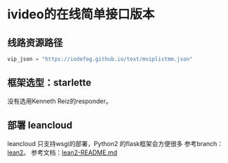 # ivideo的在线简单接口版本
## 线路资源路径

```python
vip_json = "https://iodefog.github.io/text/mviplistmm.json"
```
## 框架选型：starlette
没有选用Kenneth Reiz的responder。

## 部署 leancloud
leancloud 只支持wsgi的部署，Python2 的flask框架会方便很多 
参考branch： [lean2](https://github.com/lai-bluejay/vipeo-starlette/tree/lean2)。
参考文档：[lean2-README.md](https://github.com/lai-bluejay/vipeo-starlette/blob/lean2/README.1.md)

